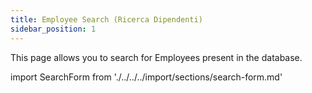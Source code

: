 ```yaml
---
title: Employee Search (Ricerca Dipendenti)
sidebar_position: 1
---
```


This page allows you to search for Employees present in the database.

import SearchForm from './../../../import/sections/search-form.md'

<SearchForm />